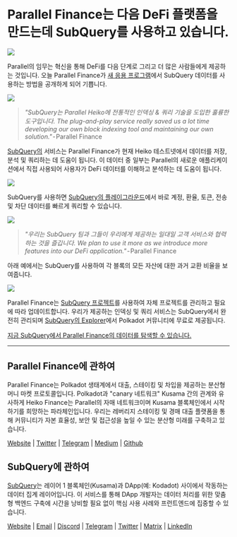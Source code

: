 # Parallel Finance는 다음 DeFi 플랫폼을 만드는데 SubQuery를 사용하고 있습니다.

![](https://cdn-images-1.medium.com/max/1600/1*WcFjuL_ncmHpgzVhaXDUdg.png)

Parallel의 임무는 혁신을 통해 DeFi를 다음 단계로 그리고 더 많은 사람들에게 제공하는 것입니다. 오늘 Parallel Finance가 [새 응용 프로그램](https://testnet.parallel.fi/#/overview)에서 SubQuery 데이터를 사용하는 방법을 공개하게 되어 기쁩니다.

![](https://cdn-images-1.medium.com/max/1600/1*5Ru0mv1hq86BuBhGwsmoqQ.png)

> *"SubQuery는 Parallel Heiko에 전통적인 인덱싱 & 쿼리 기술을 도입한 훌륭한 도구입니다. The plug-and-play service really saved us a lot time developing our own block indexing tool and maintaining our own solution."* - Parallel Finance

[SubQuery의](https://subquery.network/) 서비스는 Parallel Finance가 현재 Heiko 테스트넷에서 데이터를 저장, 분석 및 쿼리하는 데 도움이 됩니다. 이 데이터 중 일부는 Parallel의 새로운 애플리케이션에서 직접 사용되어 사용자가 DeFi 데이터를 이해하고 분석하는 데 도움이 됩니다.

![](https://miro.medium.com/max/1200/1*Lmk8BvWg2YYTDZggHN82VQ.gif)

SubQuery를 사용하면 [SubQuery의 플레이그라운드](https://explorer.subquery.network/subquery/parallel-finance/parallel-finance)에서 바로 계정, 환율, 토큰, 전송 및 차단 데이터를 빠르게 쿼리할 수 있습니다.

![](https://cdn-images-1.medium.com/max/1600/1*FDRgez-G26x1DkWqCkORMQ.png)

> *"우리는 SubQuery 팀과 그들이 우리에게 제공하는 일대일 고객 서비스와 협력하는 것을 즐깁니다. We plan to use it more as we introduce more features into our DeFi application."* - Parallel Finance

아래 예에서는 SubQuery를 사용하여 각 블록의 모든 자산에 대한 과거 교환 비율을 보여줍니다.

![](https://cdn-images-1.medium.com/max/1600/1*yctQKMNqdOnICNblJk9njw.png)

Parallel Finance는 [SubQuery 프로젝트](https://project.subquery.network/)를 사용하여 자체 프로젝트를 관리하고 필요에 따라 업데이트합니다. 우리가 제공하는 인덱싱 및 쿼리 서비스는 SubQuery에서 완전히 관리되며 [SubQuery의 Explorer](https://explorer.subquery.network/)에서 Polkadot 커뮤니티에 무료로 제공됩니다.

[지금 SubQuery에서 Parallel Finance의 데이터를 탐색할 수 있습니다.](https://explorer.subquery.network/subquery/parallel-finance/parallel-finance)

---

## Parallel Finance에 관하여

Parallel Finance는 Polkadot 생태계에서 대출, 스테이킹 및 차입을 제공하는 분산형 머니 마켓 프로토콜입니다. Polkadot과 "canary 네트워크" Kusama 간의 관계와 유사하게 Heiko Finance는 Parallel의 자매 네트워크이며 Kusama 블록체인에서 시작하기를 희망하는 파라체인입니다. 우리는 레버리지 스테이킹 및 경매 대출 플랫폼을 통해 커뮤니티가 자본 효율성, 보안 및 접근성을 높일 수 있는 분산형 미래를 구축하고 있습니다.

[Website](https://parallel.fi/) | [Twitter](https://twitter.com/ParallelFi) | [Telegram](https://t.me/parallelfi) | [Medium](https://parallelfinance.medium.com/) | [Github](https://github.com/parallel-finance/parallel-dapp/blob/master/parallel.gif)

## SubQuery에 관하여

[SubQuery](https://subquery.network/)는 레이어 1 블록체인(Kusama)과 DApp(예: Kodadot) 사이에서 작동하는 데이터 집계 레이어입니다. 이 서비스를 통해 DApp 개발자는 데이터 처리를 위한 맞춤형 백엔드 구축에 시간을 낭비할 필요 없이 핵심 사용 사례와 프런트엔드에 집중할 수 있습니다.

[Website](https://subquery.network/) | [Email](mailto:hello@subquery.network) | [Discord](https://discord.com/invite/78zg8aBSMG) | [Telegram](https://t.me/subquerynetwork) | [Twitter](https://twitter.com/subquerynetwork) | [Matrix](https://matrix.to/#/#subquery:matrix.org) | [LinkedIn](https://www.linkedin.com/company/subquery)
